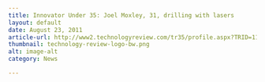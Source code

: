 ```yaml
---
title: Innovator Under 35: Joel Moxley, 31, drilling with lasers
layout: default
date: August 23, 2011
article-url: http://www2.technologyreview.com/tr35/profile.aspx?TRID=1107
thumbnail: technology-review-logo-bw.png
alt: image-alt
category: News

---
```

